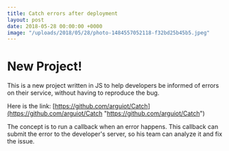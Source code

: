```yaml
---
title: Catch errors after deployment
layout: post
date: 2018-05-28 00:00:00 +0000
image: "/uploads/2018/05/28/photo-1484557052118-f32bd25b45b5.jpeg"
---
```

# New Project!

This is a new project written in JS to help developers be informed of errors on their service, without having to reproduce the bug.

Here is the link: [https://github.com/arguiot/Catch](https://github.com/arguiot/Catch "https://github.com/arguiot/Catch")

The concept is to run a callback when an error happens. This callback can submit the error to the developer's server, so his team can analyze it and fix the issue.